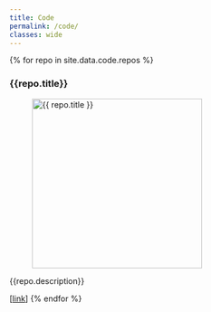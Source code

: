 ```yaml
---
title: Code
permalink: /code/
classes: wide
---
```


<div>
	{% for repo in site.data.code.repos %}
  <h3>{{repo.title}}</h3>
	<figure>
		<a href=
            {% if repo.url contains "://" %}
              "{{ repo.url }}"
            {% else %}
              "{{ repo.url | relative_url }}"
            {% endif %}
            title="{{ repo.title }}"
        >
        <img class="thumb" height="300" width="300" src=
          {% if repo.image_path contains "://" %}
            "{{ repo.image_path }}"
          {% else %}
            "{{ repo.image_path | relative_url }}"
          {% endif %}
          alt="{{ repo.title }}">
        </a>
    </figure>
  <p>{{repo.description}}</p>
  [<a href="repo.url">link</a>]
	{% endfor %}
</div>
		